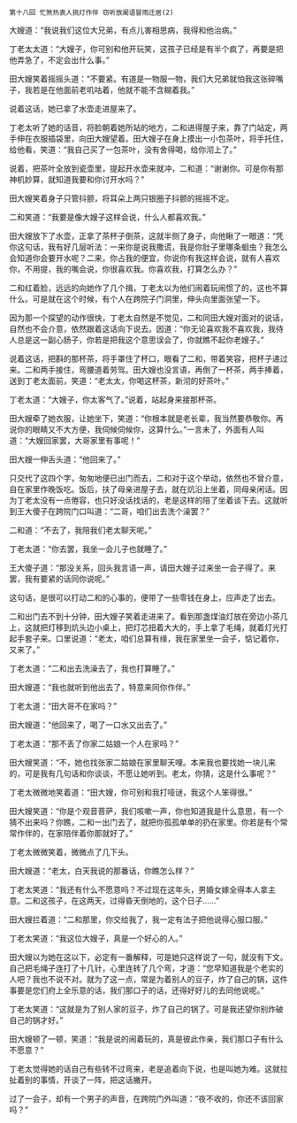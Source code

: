     第十八回 忙煞热衷人挑灯作伴 窃听放阑语冒雨迁居(2) 

   大嫂道：“我说我们这位大兄弟，有点儿害相思病，我得和他治病。”

   丁老太太道：“大嫂子，你可别和他开玩笑，这孩子已经是有半个疯了，再要是把他弄急了，不定会出什么事。”

   田大嫂笑着摇摇头道：“不要紧。有道是一物服一物，我们大兄弟就怕我这张碎嘴子，我若是在他面前老叽咕着，他就不能不含糊着我。”

   说着这话，她已拿了水壶走进屋来了。

   丁老太听了她的话音，将脸朝着她所站的地方，二和进得屋子来，靠了门站定，两手伸在衣服插袋里，向田大嫂望着。田大嫂子在身上摸出一小包茶叶，将手托住，给他看，笑道：“我自己买了一包茶叶，没有舍得喝，给你沏上了。”

   说着，把茶叶全放到瓷壶里，提起开水壶来就冲，二和道：“谢谢你。可是你有那神机妙算，就知道我要和你讨开水吗？”

   田大嫂笑着身子只管抖颤，将耳朵上两只银圈子抖颤的摇摇不定。

   二和笑道：“我要是像大嫂子这样会说，什么人都喜欢我。”

   田大嫂放下了水壶，正拿了茶杯子倒茶，这就半侧了身子，向他瞅了一眼道：“凭你这句话，我有好几层听法：一来你是说我撒谎，我是你肚子里哪条蛔虫？我怎么会知道你会要开水呢？二来，你占我的便宜，你说你有我这样会说，就有人喜欢你，不用提，我的嘴会说，你很喜欢我。你喜欢我，打算怎么办？”

   二和红着脸，远远的向她作了几个揖，丁老太以为他们闹着玩闹惯了的，这也不算什么。可是就在这个时候，有个人在跨院子门洞里，伸头向里面张望一下。

   因为那一个探望的动作很快，丁老太自然是不觉见，二和同田大嫂对面对的说话，自然也不会介意，依然跟着这话向下说去。因道：“你无论喜欢我不喜欢我，我待人总是这一副心肠子，你若是把我这个意思误会了，你就瞧不起你老嫂子。”

   说着这话，把斟的那杯茶，将手罩住了杯口，眼看了二和，带着笑容，把杯子递过来。二和两手接住，弯腰道着劳驾。田大嫂也没言语，再倒了一杯茶，两手捧着，送到丁老太面前，笑道：“老太太，你喝这杯茶，新沏的好茶叶。”

   丁老太道：“大嫂子，你太客气了。”说着，站起身来接那杯茶。

   田大嫂牵了她衣服，让她坐下，笑道：“你根本就是老长辈，我当然要恭敬你。再说你的眼睛又不大方便，我伺候伺候你，这算什么。”一言未了，外面有人叫道：“大嫂回家罢，大哥家里有事呢！”

   田大嫂一伸舌头道：“他回来了。”

   只交代了这四个字，匆匆地便已出门而去，二和对于这个举动，依然也不曾介意，自在家里作晚饭吃。饭后，扶了母亲进屋子去，就在炕沿上坐着，同母亲闲话。因为丁老太没有一点倦容，也只好没话找话的，老是这样的陪了坐着谈下去。这就听到王大傻子在跨院门口叫道：“二哥，咱们出去洗个澡罢？”

   二和道：“不去了，我陪我们老太聊天呢。”

   丁老太道：“你去罢，我坐一会儿子也就睡了。”

   王大傻子道：“那没关系，回头我言语一声，请田大嫂子过来坐一会子得了。来罢，我有要紧的话同你说呢。”

   这句话，是很可以打动二和的心事的，便带了一些零钱在身上，应声走了出去。

   二和出门去不到十分钟，田大嫂子笑着走进来了。看到那盏煤油灯放在旁边小茶几上，这就把灯移到炕头边小桌上，把灯芯扭着大大的，手上拿了毛绳，就着灯光打起手套子来。口里说道：“老太，咱们总算有缘，我在家里坐一会子，惦记着你，又来了。”

   丁老太道：“二和出去洗澡去了，我也打算睡了。”

   田大嫂道：“我也就听到他出去了，特意来同你作伴。”

   丁老太道：“田大哥不在家吗？”

   田大嫂道：“他回来了，喝了一口水又出去了。”

   丁老太道：“那不丢了你家二姑娘一个人在家吗？”

   田大嫂笑道：“不，她也找张家二姑娘在家里聊天哩。本来我也要找她一块儿来的，可是我有几句话和你谈谈，不愿让她听到。老太，你猜，这是什么事呢？”

   丁老太微微地笑着道：“田大嫂，你可别和我打哑谜，我这个人笨得很。”

   田大嫂笑道：“你是个观音菩萨，我们咳嗽一声，你也知道我是什么意思，有一个猜不出来吗？你瞧，二和一出门去了，就把你孤孤单单的扔在家里。你若是有个常常作伴的，在家陪伴着你那就好了。”

   丁老太微微笑着，微微点了几下头。

   田大嫂道：“老太，白天我说的那番话，你瞧怎么样？”

   丁老太笑道：“我还有什么不愿意吗？不过现在这年头，男婚女嫁全得本人拿主意。二和这孩子，在这两天，过得昏天倒地的，这个日子……”

   田大嫂拦着道：“二和那里，你交给我了，我一定有法子把他说得心服口服。”

   丁老太笑道：“我这位大嫂子，真是一个好心的人。”

   田大嫂以为她在这以下，必定有一番解释，可是她只这样说了一句，就没有下文。自己把毛绳子连打了十几针，心里连转了几个弯，才道：“您早知道我是个老实的人吧？我也不说不对。就为了这一点，常是为着别人的豆子，炸了自己的锅，这件事要是您们府上全乐意的话，我们那口子的话，还得好好儿的去同他说呢。”

   丁老太笑道：“这就是为了别人家的豆子，炸了自己的锅了。可是我还望你别炸破自己的锅才好。”

   田大嫂顿了一顿，笑道：“我是说的闹着玩的，真是彼此作亲，我们那口子有什么不愿意？”

   丁老太觉得她的话自己有些转不过弯来，老是追着向下说，也是叫她为难。这就拉扯着别的事情，开谈了一阵，把这话撇开。

   过了一会子，却有一个男子的声音，在跨院门外叫道：“夜不收的，你还不该回家吗？”

